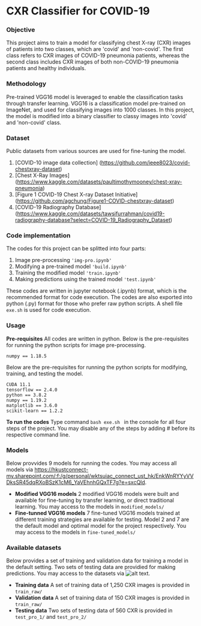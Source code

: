 # CXR Classifier for COVID-19

### Objective
This project aims to train a model for classifying chest X-ray (CXR) images of patients into two classes, which are 'covid' and 'non-covid'. The first class refers to CXR images of COVID-19 pneumonia patients, whereas the second class includes CXR images of both non-COVID-19 pneumonia patients and healthy individuals. 



### Methodology
Pre-trained VGG16 model is leveraged to enable the classification tasks through transfer learning. VGG16 is a classification model pre-trained on ImageNet, and used for classifying images into 1000 classes. In this project, the model is modified into a binary classifier to classy images into 'covid' and 'non-covid' class.



### Dataset
Public datasets from various sources are used for fine-tuning the model. 
1. [COVID-10 image data collection] (https://github.com/ieee8023/covid-chestxray-dataset)
2. [Chest X-Ray Images] (https://www.kaggle.com/datasets/paultimothymooney/chest-xray-pneumonia)
3. [Figure 1 COVID-19 Chest X-ray Dataset Initiative] (https://github.com/agchung/Figure1-COVID-chestxray-dataset)
4. [COVID-19 Radiography Database] (https://www.kaggle.com/datasets/tawsifurrahman/covid19-radiography-database?select=COVID-19_Radiography_Dataset)



### Code implementation
The codes for this project can be splitted into four parts:
1. Image pre-processing ```'img-pro.ipynb'```
2. Modifying a pre-trained model ```'build.ipynb'```
3. Training the modified model ```'train.ipynb'```
4. Making predictions using the trained model ```'test.ipynb'```

These codes are written in jupyter notebook (.ipynb) format, which is the recommended format for code execution. 
The codes are also exported into python (.py) format for those who prefer raw python scripts. A shell file ```exe.sh``` is used for code execution. 



### Usage
__Pre-requisites__
All codes are written in python.
Below is the pre-requisites for running the python scripts for image pre-processing.
``` 
numpy == 1.18.5
```

Below are the pre-requisites for running the python scripts for modifying, training, and testing the model. 
```
CUDA 11.1
tensorflow == 2.4.0 
python == 3.8.2
numpy == 1.19.2 
matplotlib == 3.6.0
scikit-learn == 1.2.2
```

__To run the codes__
Type command ```bash exe.sh ``` in the console for all four steps of the project. You may disable any of the steps by adding # before its respective command line. 



### Models
Below provvides 9 models for running the codes. You may access all models via https://hkustconnect-my.sharepoint.com/:f:/g/personal/wktsuiac_connect_ust_hk/EnkWnRYYyVVDksSR45dqRXoBSzK1cM6_YaVEhnhGQxTF7g?e=sxcQld.

- __Modified VGG16 models__ 2 modified VGG16 models were built and available for fine-tuning by transfer learning, or direct traditional learning. You may access to the models in ```modified_models/``` 
- __Fine-tunned VGG16 models__ 7 fine-tuned VGG16 models trained at different training strategies are available for testing. Model 2 and 7 are the default model and optimal model for the project respectively. You may access to the models in ```fine-tuned_models/``` 



### Available datasets
Below provides a set of training and validation data for training a model in the default setting. Two sets of testing data are providied for making predictions. You may access to the datasets via ![alt text](https://hkustconnect-my.sharepoint.com/:f:/g/personal/wktsuiac_connect_ust_hk/EgmlqxlInN9Er7zJC69v1mIBCE5nJSO181OrjvWxoUi9Ow?e=ymC6VE).

- __Training data__ A set of training data of 1,250 CXR images is provided in ```train_raw/```
- __Validation data__ A set of training data of 150 CXR images is provided in ```train_raw/```
- __Testing data__ Two sets of testing data of 560 CXR is provided in ```test_pro_1/``` and ```test_pro_2/``` 
